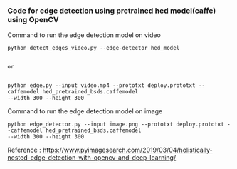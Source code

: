 ### Code for edge detection using pretrained hed model(caffe) using OpenCV

Command to run the edge detection model on video

    python detect_edges_video.py --edge-detector hed_model
    
    
    or
    

    python edge.py --input video.mp4 --prototxt deploy.prototxt --caffemodel hed_pretrained_bsds.caffemodel 
    --width 300 --height 300

Command to run the edge detection model on image

    python edge_detector.py --input image.png --prototxt deploy.prototxt --caffemodel hed_pretrained_bsds.caffemodel
    --width 300 --height 300 


Reference : https://www.pyimagesearch.com/2019/03/04/holistically-nested-edge-detection-with-opencv-and-deep-learning/
